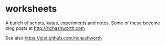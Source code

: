# worksheets

A bunch of scripts, katas, experiments and notes. Some of these become blog posts at http://richashworth.com

See also https://gist.github.com/richashworth
